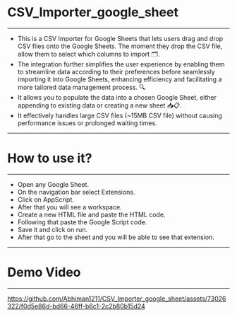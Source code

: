# CSV_Importer_google_sheet
----------------------------------------------------------------------------------------------------------
* This is a CSV Importer for Google Sheets that lets users drag and drop CSV files onto the Google Sheets. The moment they drop the CSV file, allow them to select which columns to import 🗂️.</br>
* The integration further simplifies the user experience by enabling them to streamline data according to their preferences before seamlessly importing it into Google Sheets, enhancing efficiency and facilitating a    more tailored data management process. 🔍</br>
* It allows you to populate the data into a chosen Google Sheet, either appending to existing data or creating a new sheet 📥📋.</br>
* It effectively handles large CSV files (~15MB CSV file) without causing performance issues or prolonged waiting times.</br>
-------------------------------------------------------------------------------------------------------------
# How to use it?
-------------------------------------------------------------------------------------------------------------
* Open any Google Sheet.</br>
* On the navigation bar select Extensions.</br>
* Click on AppScript.</br>
* After that you will see a workspace.</br>
* Create a new HTML file and paste the HTML code.</br>
* Following that paste the Google Script code.</br>
* Save it and click on run.</br>
* After that go to the sheet and you will be able to see that extension.</br>
-------------------------------------------------------------------------------------------------------------
# Demo Video
-------------------------------------------------------------------------------------------------------------
https://github.com/Abhiman1211/CSV_Importer_google_sheet/assets/73026322/f0d5e86d-bd66-46ff-b6c1-2c2b80b15d24




